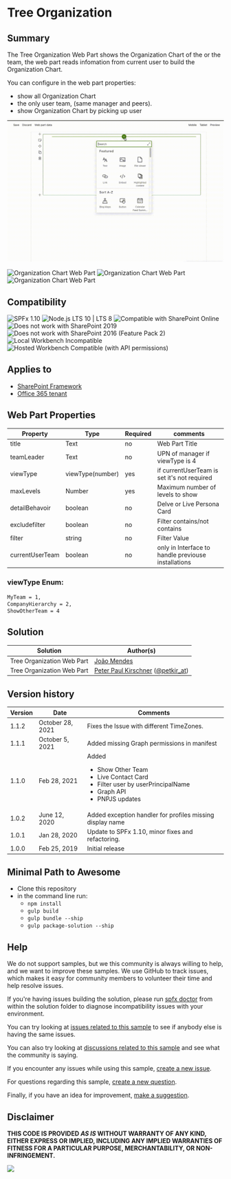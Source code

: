 # Tree Organization

## Summary
The Tree Organization Web Part shows the Organization Chart of the  or the team, the web part reads infomation from current user to build the Organization Chart.  

You can configure in the web part properties:
* show all Organization Chart 
* the only user team, (same manager and peers). 
* show Organization Chart by picking up user
 

![Organization Chart Web Part](./assets/react-tree-orgchart.gif)

![Organization Chart Web Part](./assets/Screenshot1.png)
![Organization Chart Web Part](./assets/Screenshot2.png)
![Organization Chart Web Part](./assets/Screenshot3.png)


## Compatibility

![SPFx 1.10](https://img.shields.io/badge/SPFx-1.10.0-green.svg) 
![Node.js LTS 10 | LTS 8](https://img.shields.io/badge/Node.js-LTS%2010%20%7C%20LTS%208-green.svg) 
![Compatible with SharePoint Online](https://img.shields.io/badge/SharePoint%20Online-Compatible-green.svg)
![Does not work with SharePoint 2019](https://img.shields.io/badge/SharePoint%20Server%202019-Incompatible-red.svg "SharePoint Server 2019 requires SPFx 1.4.1 or lower")
![Does not work with SharePoint 2016 (Feature Pack 2)](https://img.shields.io/badge/SharePoint%20Server%202016%20(Feature%20Pack%202)-Incompatible-red.svg "SharePoint Server 2016 Feature Pack 2 requires SPFx 1.1")
![Local Workbench Incompatible](https://img.shields.io/badge/Local%20Workbench-Incompatible-red.svg "The solution requires access to the user's properties")
![Hosted Workbench Compatible (with API permissions)](https://img.shields.io/badge/Hosted%20Workbench-Compatible%20(with%20API%20permissions)-yellow.svg)

## Applies to

* [SharePoint Framework](https://docs.microsoft.com/sharepoint/dev/spfx/sharepoint-framework-overview)
* [Office 365 tenant](https://docs.microsoft.com/sharepoint/dev/spfx/set-up-your-development-environment)


## Web Part Properties
 

Property |Type|Required| comments
--------------------|----|--------|----------
title | Text| no| Web Part Title
teamLeader |Text|no|UPN of manager if viewType is 4 
viewType|viewType(number)|yes|if currentUserTeam is set it's not required 
maxLevels | Number| yes | Maximum number of levels to show
detailBehavoir |boolean|no|Delve or Live Persona Card
excludefilter|boolean|no|Filter contains/not contains
filter|string|no|Filter Value
currentUserTeam|boolean|no|only in Interface to handle previouse installations

### viewType Enum:
 ``` 
 MyTeam = 1,
 CompanyHierarchy = 2,
 ShowOtherTeam = 4
 ```

## Solution

Solution|Author(s)
--------|---------
Tree Organization Web Part|[João Mendes](https://github.com/joaojmendes)
Tree Organization Web Part|[Peter Paul Kirschner](https://github.com/petkir) ([@petkir_at](https://twitter.com/petkir_at))

## Version history

Version|Date|Comments
-------|----|--------
1.1.2|October 28, 2021|Fixes the Issue with different TimeZones.
1.1.1|October 5, 2021|Added missing Graph permissions in manifest
1.1.0|Feb 28, 2021|Added <ul><li>Show Other Team</li><li>Live Contact Card</li><li>Filter user by userPrincipalName</li><li>Graph API</li><li>PNPJS updates</li></ul> 
1.0.2|June 12, 2020|Added exception handler for profiles missing display name 
1.0.1|Jan 28, 2020|Update to SPFx 1.10, minor fixes and refactoring.
1.0.0|Feb 25, 2019|Initial release  

## Minimal Path to Awesome

- Clone this repository
- in the command line run:
  - `npm install`
  - `gulp build`
  - `gulp bundle --ship`
  - `gulp package-solution --ship`


## Help

We do not support samples, but we this community is always willing to help, and we want to improve these samples. We use GitHub to track issues, which makes it easy for  community members to volunteer their time and help resolve issues.

If you're having issues building the solution, please run [spfx doctor](https://pnp.github.io/cli-microsoft365/cmd/spfx/spfx-doctor/) from within the solution folder to diagnose incompatibility issues with your environment.

You can try looking at [issues related to this sample](https://github.com/pnp/sp-dev-fx-webparts/issues?q=label%3Areact-tree-orgchart) to see if anybody else is having the same issues.

You can also try looking at [discussions related to this sample](https://github.com/pnp/sp-dev-fx-webparts/discussions?discussions_q=label%3Areact-tree-orgchart) and see what the community is saying.

If you encounter any issues while using this sample, [create a new issue](https://github.com/pnp/sp-dev-fx-webparts/issues/new?assignees=&labels=Needs%3A+Triage+%3Amag%3A%2Ctype%3Abug-suspected%2Csample%3A%20react-tree-orgchart&template=bug-report.yml&sample=react-tree-orgchart&authors=@joaojmendes%20@petkir&title=react-tree-orgchart%20-%20).

For questions regarding this sample, [create a new question](https://github.com/pnp/sp-dev-fx-webparts/issues/new?assignees=&labels=Needs%3A+Triage+%3Amag%3A%2Ctype%3Aquestion%2Csample%3A%20react-tree-orgchart&template=question.yml&sample=react-tree-orgchart&authors=@joaojmendes%20@petkir&title=react-tree-orgchart%20-%20).

Finally, if you have an idea for improvement, [make a suggestion](https://github.com/pnp/sp-dev-fx-webparts/issues/new?assignees=&labels=Needs%3A+Triage+%3Amag%3A%2Ctype%3Aenhancement%2Csample%3A%20react-tree-orgchart&template=question.yml&sample=react-tree-orgchart&authors=@joaojmendes%20@petkir&title=react-tree-orgchart%20-%20).

## Disclaimer

**THIS CODE IS PROVIDED *AS IS* WITHOUT WARRANTY OF ANY KIND, EITHER EXPRESS OR IMPLIED, INCLUDING ANY IMPLIED WARRANTIES OF FITNESS FOR A PARTICULAR PURPOSE, MERCHANTABILITY, OR NON-INFRINGEMENT.**


<img src="https://telemetry.sharepointpnp.com/sp-dev-fx-webparts/samples/react-tree-orgchart" />
